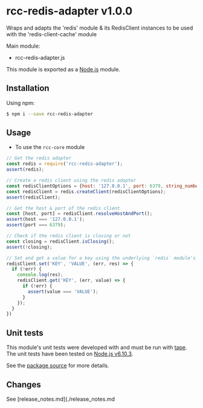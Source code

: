 # rcc-redis-adapter v1.0.0
Wraps and adapts the 'redis' module &amp; its RedisClient instances to be used with the 'redis-client-cache' module

Main module:
- rcc-redis-adapter.js

This module is exported as a [Node.js](https://nodejs.org) module.

## Installation

Using npm:
```bash
$ npm i --save rcc-redis-adapter
```

## Usage

* To use the `rcc-core` module
```js
// Get the redis adapter
const redis = require('rcc-redis-adapter');
assert(redis);

// Create a redis client using the redis adapter
const redisClientOptions = {host: '127.0.0.1', port: 6379, string_number: true};
const redisClient = redis.createClient(redisClientOptions);
assert(redisClient);

// Get the host & port of the redis client
const [host, port] = redisClient.resolveHostAndPort();
assert(host === '127.0.0.1');
assert(port === 6379);

// Check if the redis client is closing or not
const closing = redisClient.isClosing();
assert(!closing);

// Set and get a value for a key using the underlying `redis` module's `RedisClient` instance's methods
redisClient.set('KEY', 'VALUE', (err, res) => {
  if (!err) {
    console.log(res);
    redisClient.get('KEY', (err, value) => {
      if (!err) {
        assert(value === 'VALUE');
      }
    });
  }
})
```

## Unit tests
This module's unit tests were developed with and must be run with [tape](https://www.npmjs.com/package/tape). The unit tests have been tested on [Node.js v6.10.3](https://nodejs.org/en/blog/release/v6.10.3).  

See the [package source](https://github.com/byron-dupreez/rcc-redis-adapter) for more details.

## Changes
See [release_notes.md](./release_notes.md